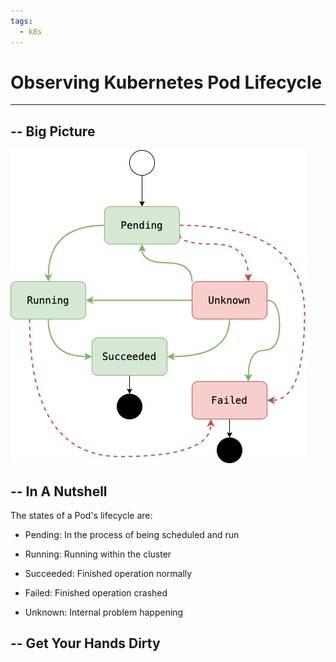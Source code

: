 ```yaml
---
tags:
  - k8s
---
```


# Observing Kubernetes Pod Lifecycle
---

## -- Big Picture

![img](pod-lifecycle.png)


## -- In A Nutshell

The states of a Pod's lifecycle are:

- Pending: In the process of being scheduled and run

- Running: Running within the cluster

- Succeeded: Finished operation normally

- Failed: Finished operation crashed

- Unknown: Internal problem happening

## -- Get Your Hands Dirty

<script src="//katacoda.com/embed.js"></script>

<div id="katacoda-pod-lifecycle"
    data-katacoda-id="ptux/courses/kubernetes/pod-lifecycle"
    data-katacoda-color="004d7f"
    style="height: 600px; padding-top: 20px;">
</div>
